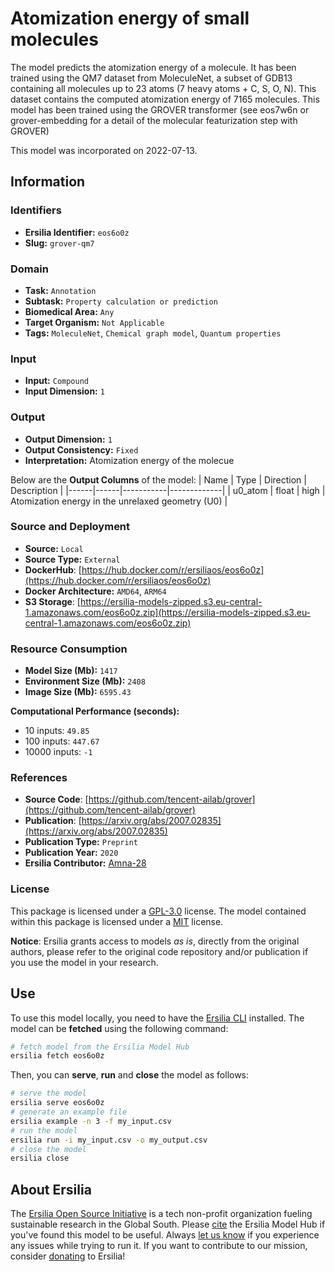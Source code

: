 # Atomization energy of small molecules

The model predicts the atomization energy of a molecule. It has been trained using the QM7 dataset from MoleculeNet, a subset of GDB13 containing all molecules up to 23 atoms (7 heavy atoms + C, S, O, N). This dataset contains the computed atomization energy of 7165 molecules. This model has been trained using the GROVER transformer (see eos7w6n or grover-embedding for a detail of the molecular featurization step with GROVER)

This model was incorporated on 2022-07-13.

## Information
### Identifiers
- **Ersilia Identifier:** `eos6o0z`
- **Slug:** `grover-qm7`

### Domain
- **Task:** `Annotation`
- **Subtask:** `Property calculation or prediction`
- **Biomedical Area:** `Any`
- **Target Organism:** `Not Applicable`
- **Tags:** `MoleculeNet`, `Chemical graph model`, `Quantum properties`

### Input
- **Input:** `Compound`
- **Input Dimension:** `1`

### Output
- **Output Dimension:** `1`
- **Output Consistency:** `Fixed`
- **Interpretation:** Atomization energy of the molecue

Below are the **Output Columns** of the model:
| Name | Type | Direction | Description |
|------|------|-----------|-------------|
| u0_atom | float | high | Atomization energy in the unrelaxed geometry (U0) |


### Source and Deployment
- **Source:** `Local`
- **Source Type:** `External`
- **DockerHub**: [https://hub.docker.com/r/ersiliaos/eos6o0z](https://hub.docker.com/r/ersiliaos/eos6o0z)
- **Docker Architecture:** `AMD64`, `ARM64`
- **S3 Storage**: [https://ersilia-models-zipped.s3.eu-central-1.amazonaws.com/eos6o0z.zip](https://ersilia-models-zipped.s3.eu-central-1.amazonaws.com/eos6o0z.zip)

### Resource Consumption
- **Model Size (Mb):** `1417`
- **Environment Size (Mb):** `2408`
- **Image Size (Mb):** `6595.43`

**Computational Performance (seconds):**
- 10 inputs: `49.85`
- 100 inputs: `447.67`
- 10000 inputs: `-1`

### References
- **Source Code**: [https://github.com/tencent-ailab/grover](https://github.com/tencent-ailab/grover)
- **Publication**: [https://arxiv.org/abs/2007.02835](https://arxiv.org/abs/2007.02835)
- **Publication Type:** `Preprint`
- **Publication Year:** `2020`
- **Ersilia Contributor:** [Amna-28](https://github.com/Amna-28)

### License
This package is licensed under a [GPL-3.0](https://github.com/ersilia-os/ersilia/blob/master/LICENSE) license. The model contained within this package is licensed under a [MIT](LICENSE) license.

**Notice**: Ersilia grants access to models _as is_, directly from the original authors, please refer to the original code repository and/or publication if you use the model in your research.


## Use
To use this model locally, you need to have the [Ersilia CLI](https://github.com/ersilia-os/ersilia) installed.
The model can be **fetched** using the following command:
```bash
# fetch model from the Ersilia Model Hub
ersilia fetch eos6o0z
```
Then, you can **serve**, **run** and **close** the model as follows:
```bash
# serve the model
ersilia serve eos6o0z
# generate an example file
ersilia example -n 3 -f my_input.csv
# run the model
ersilia run -i my_input.csv -o my_output.csv
# close the model
ersilia close
```

## About Ersilia
The [Ersilia Open Source Initiative](https://ersilia.io) is a tech non-profit organization fueling sustainable research in the Global South.
Please [cite](https://github.com/ersilia-os/ersilia/blob/master/CITATION.cff) the Ersilia Model Hub if you've found this model to be useful. Always [let us know](https://github.com/ersilia-os/ersilia/issues) if you experience any issues while trying to run it.
If you want to contribute to our mission, consider [donating](https://www.ersilia.io/donate) to Ersilia!
